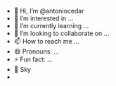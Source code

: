 - 👋 Hi, I’m @antoniocedar
- 👀 I’m interested in ...
- 🌱 I’m currently learning ...
- 💞️ I’m looking to collaborate on ...
- 📫 How to reach me ...
- 😄 Pronouns: ...
- ⚡ Fun fact: ...
- 🎈 Sky
- 
<!---
antoniocedar/antoniocedar is a ✨ special ✨ repository because its `README.md` (this file) appears on your GitHub profile.
You can click the Preview link to take a look at your changes.
--->
